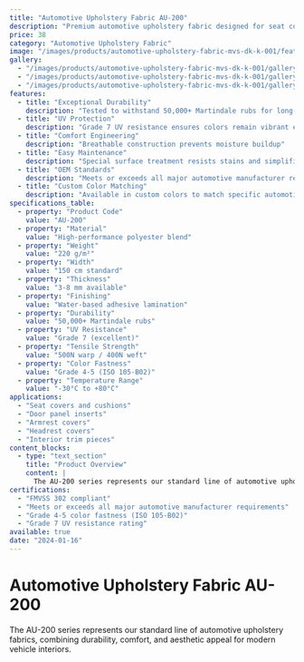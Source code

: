 ```yaml
---
title: "Automotive Upholstery Fabric AU-200"
description: "Premium automotive upholstery fabric designed for seat covers and interior trim with exceptional durability and comfort"
price: 38
category: "Automotive Upholstery Fabric"
image: "/images/products/automotive-upholstery-fabric-mvs-dk-k-001/featured.png"
gallery:
  - "/images/products/automotive-upholstery-fabric-mvs-dk-k-001/gallery/1.png"
  - "/images/products/automotive-upholstery-fabric-mvs-dk-k-001/gallery/2.png"
  - "/images/products/automotive-upholstery-fabric-mvs-dk-k-001/gallery/3.png"
features:
  - title: "Exceptional Durability"
    description: "Tested to withstand 50,000+ Martindale rubs for long-lasting performance"
  - title: "UV Protection"
    description: "Grade 7 UV resistance ensures colors remain vibrant even in direct sunlight"
  - title: "Comfort Engineering"
    description: "Breathable construction prevents moisture buildup"
  - title: "Easy Maintenance"
    description: "Special surface treatment resists stains and simplifies cleaning"
  - title: "OEM Standards"
    description: "Meets or exceeds all major automotive manufacturer requirements"
  - title: "Custom Color Matching"
    description: "Available in custom colors to match specific automotive brand requirements"
specifications_table:
  - property: "Product Code"
    value: "AU-200"
  - property: "Material"
    value: "High-performance polyester blend"
  - property: "Weight"
    value: "220 g/m²"
  - property: "Width"
    value: "150 cm standard"
  - property: "Thickness"
    value: "3-8 mm available"
  - property: "Finishing"
    value: "Water-based adhesive lamination"
  - property: "Durability"
    value: "50,000+ Martindale rubs"
  - property: "UV Resistance"
    value: "Grade 7 (excellent)"
  - property: "Tensile Strength"
    value: "500N warp / 400N weft"
  - property: "Color Fastness"
    value: "Grade 4-5 (ISO 105-B02)"
  - property: "Temperature Range"
    value: "-30°C to +80°C"
applications:
  - "Seat covers and cushions"
  - "Door panel inserts"
  - "Armrest covers"
  - "Headrest covers"
  - "Interior trim pieces"
content_blocks:
  - type: "text_section"
    title: "Product Overview"
    content: |
      The AU-200 series represents our standard line of automotive upholstery fabrics, combining durability, comfort, and aesthetic appeal for modern vehicle interiors. Our commitment to quality ensures consistent performance across all production batches.
certifications:
  - "FMVSS 302 compliant"
  - "Meets or exceeds all major automotive manufacturer requirements"
  - "Grade 4-5 color fastness (ISO 105-B02)"
  - "Grade 7 UV resistance rating"
available: true
date: "2024-01-16"
---
```


# Automotive Upholstery Fabric AU-200

The AU-200 series represents our standard line of automotive upholstery fabrics, combining durability, comfort, and aesthetic appeal for modern vehicle interiors. 